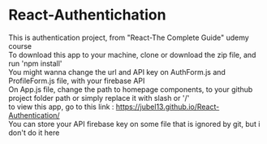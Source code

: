 # React-Authentichation
This is authentication project, from "React-The Complete Guide" udemy course </br>
To download this app to your machine, clone or download the zip file, and run 'npm install' </br>
You might wanna change the url and API key on AuthForm.js and ProfileForm.js file, with your firebase API </br>
On App.js file, change the path to homepage components, to your github project folder path or simply replace it with slash or '/' </br>
to view this app, go to this link : https://jubel13.github.io/React-Authentication/ </br>
You can store your API firebase key on some file that is ignored by git, but i don't do it here
